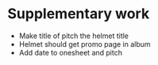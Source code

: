 # Supplementary work
* Make title of pitch the helmet title
* Helmet should get promo page in album
* Add date to onesheet and pitch